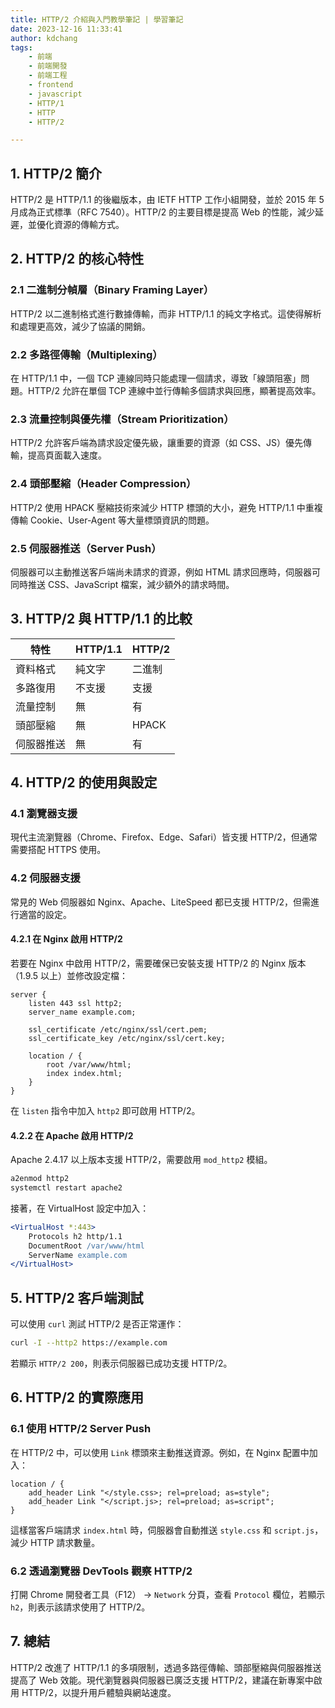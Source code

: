```yaml
---
title: HTTP/2 介紹與入門教學筆記 | 學習筆記
date: 2023-12-16 11:33:41
author: kdchang
tags: 
    - 前端
    - 前端開發
    - 前端工程
    - frontend
    - javascript
    - HTTP/1
    - HTTP
    - HTTP/2

---
```


## 1. HTTP/2 簡介

HTTP/2 是 HTTP/1.1 的後繼版本，由 IETF HTTP 工作小組開發，並於 2015 年 5 月成為正式標準（RFC 7540）。HTTP/2 的主要目標是提高 Web 的性能，減少延遲，並優化資源的傳輸方式。

## 2. HTTP/2 的核心特性

### 2.1 二進制分幀層（Binary Framing Layer）
HTTP/2 以二進制格式進行數據傳輸，而非 HTTP/1.1 的純文字格式。這使得解析和處理更高效，減少了協議的開銷。

### 2.2 多路徑傳輸（Multiplexing）
在 HTTP/1.1 中，一個 TCP 連線同時只能處理一個請求，導致「線頭阻塞」問題。HTTP/2 允許在單個 TCP 連線中並行傳輸多個請求與回應，顯著提高效率。

### 2.3 流量控制與優先權（Stream Prioritization）
HTTP/2 允許客戶端為請求設定優先級，讓重要的資源（如 CSS、JS）優先傳輸，提高頁面載入速度。

### 2.4 頭部壓縮（Header Compression）
HTTP/2 使用 HPACK 壓縮技術來減少 HTTP 標頭的大小，避免 HTTP/1.1 中重複傳輸 Cookie、User-Agent 等大量標頭資訊的問題。

### 2.5 伺服器推送（Server Push）
伺服器可以主動推送客戶端尚未請求的資源，例如 HTML 請求回應時，伺服器可同時推送 CSS、JavaScript 檔案，減少額外的請求時間。

## 3. HTTP/2 與 HTTP/1.1 的比較

| 特性 | HTTP/1.1 | HTTP/2 |
|------|---------|--------|
| 資料格式 | 純文字 | 二進制 |
| 多路復用 | 不支援 | 支援 |
| 流量控制 | 無 | 有 |
| 頭部壓縮 | 無 | HPACK |
| 伺服器推送 | 無 | 有 |

## 4. HTTP/2 的使用與設定

### 4.1 瀏覽器支援
現代主流瀏覽器（Chrome、Firefox、Edge、Safari）皆支援 HTTP/2，但通常需要搭配 HTTPS 使用。

### 4.2 伺服器支援
常見的 Web 伺服器如 Nginx、Apache、LiteSpeed 都已支援 HTTP/2，但需進行適當的設定。

#### 4.2.1 在 Nginx 啟用 HTTP/2

若要在 Nginx 中啟用 HTTP/2，需要確保已安裝支援 HTTP/2 的 Nginx 版本（1.9.5 以上）並修改設定檔：

```nginx
server {
    listen 443 ssl http2;
    server_name example.com;

    ssl_certificate /etc/nginx/ssl/cert.pem;
    ssl_certificate_key /etc/nginx/ssl/cert.key;

    location / {
        root /var/www/html;
        index index.html;
    }
}
```

在 `listen` 指令中加入 `http2` 即可啟用 HTTP/2。

#### 4.2.2 在 Apache 啟用 HTTP/2

Apache 2.4.17 以上版本支援 HTTP/2，需要啟用 `mod_http2` 模組。

```bash
a2enmod http2
systemctl restart apache2
```

接著，在 VirtualHost 設定中加入：

```apache
<VirtualHost *:443>
    Protocols h2 http/1.1
    DocumentRoot /var/www/html
    ServerName example.com
</VirtualHost>
```

## 5. HTTP/2 客戶端測試

可以使用 `curl` 測試 HTTP/2 是否正常運作：

```bash
curl -I --http2 https://example.com
```

若顯示 `HTTP/2 200`，則表示伺服器已成功支援 HTTP/2。

## 6. HTTP/2 的實際應用

### 6.1 使用 HTTP/2 Server Push

在 HTTP/2 中，可以使用 `Link` 標頭來主動推送資源。例如，在 Nginx 配置中加入：

```nginx
location / {
    add_header Link "</style.css>; rel=preload; as=style";
    add_header Link "</script.js>; rel=preload; as=script";
}
```

這樣當客戶端請求 `index.html` 時，伺服器會自動推送 `style.css` 和 `script.js`，減少 HTTP 請求數量。

### 6.2 透過瀏覽器 DevTools 觀察 HTTP/2

打開 Chrome 開發者工具（F12） → `Network` 分頁，查看 `Protocol` 欄位，若顯示 `h2`，則表示該請求使用了 HTTP/2。

## 7. 總結

HTTP/2 改進了 HTTP/1.1 的多項限制，透過多路徑傳輸、頭部壓縮與伺服器推送提高了 Web 效能。現代瀏覽器與伺服器已廣泛支援 HTTP/2，建議在新專案中啟用 HTTP/2，以提升用戶體驗與網站速度。

